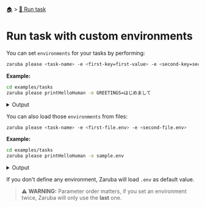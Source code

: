 <!--startTocHeader-->
[🏠](../README.md) > [🏃 Run task](README.md)
# Run task with custom environments
<!--endTocHeader-->

You can set `environments` for your tasks by performing:

```bash
zaruba please <task-name> -e <first-key=first-value> -e <second-key=second-value>
```

__Example:__

<!--startCode-->
```bash
cd examples/tasks
zaruba please printHelloHuman -e GREETINGS=はじめまして
```
 
<details>
<summary>Output</summary>
 
```````
Job Starting...
 Elapsed Time: 1.67µs
 Current Time: 17:52:55
  Run  'printHelloHuman' command on /home/gofrendi/zaruba/docs/examples/tasks
   printHelloHuman       17:52:55.438 はじめまして human
  Successfully running  'printHelloHuman' command
  Job Running...
 Elapsed Time: 101.958097ms
 Current Time: 17:52:55
  
  Job Complete!!! 
  Terminating
  Job Ended...
 Elapsed Time: 213.292188ms
 Current Time: 17:52:55
zaruba please printHelloHuman -e 'GREETINGS=はじめまして'
```````
</details>
<!--endCode-->

You can also load those `environments` from files:

```bash
zaruba please <task-name> -e <first-file.env> -e <second-file.env>
```

__Example:__

<!--startCode-->
```bash
cd examples/tasks
zaruba please printHelloHuman -e sample.env
```
 
<details>
<summary>Output</summary>
 
```````
Job Starting...
 Elapsed Time: 2.11µs
 Current Time: 17:52:55
  Run  'printHelloHuman' command on /home/gofrendi/zaruba/docs/examples/tasks
   printHelloHuman       17:52:55.801 Hola human
  Successfully running  'printHelloHuman' command
  Job Running...
 Elapsed Time: 102.455451ms
 Current Time: 17:52:55
  
  Job Complete!!! 
  Terminating
  Job Ended...
 Elapsed Time: 212.874893ms
 Current Time: 17:52:56
zaruba please printHelloHuman -e 'sample.env'
```````
</details>
<!--endCode-->


If you don't define any environment, Zaruba will load `.env` as default value.

> ⚠️ __WARNING:__ Parameter order matters, if you set an environment twice, Zaruba will only use the __last__ one.



<!--startTocSubTopic-->
<!--endTocSubTopic-->